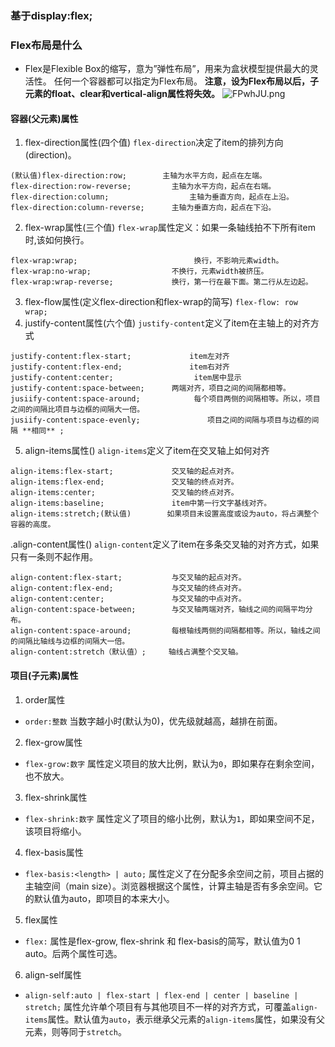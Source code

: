 ### 基于display:flex;
### Flex布局是什么
- Flex是Flexible Box的缩写，意为”弹性布局”，用来为盒状模型提供最大的灵活性。
任何一个容器都可以指定为Flex布局。
**注意，设为Flex布局以后，子元素的float、clear和vertical-align属性将失效。**
![FPwhJU.png](https://s1.ax1x.com/2018/11/22/FPwhJU.png)
#### 容器(父元素)属性
1. flex-direction属性(四个值)
`flex-direction`决定了item的排列方向(direction)。
```
(默认值)flex-direction:row; 		主轴为水平方向，起点在左端。
flex-direction:row-reverse; 		主轴为水平方向，起点在右端。
flex-direction:column; 					主轴为垂直方向，起点在上沿。
flex-direction:column-reverse; 		主轴为垂直方向，起点在下沿。
```
2. flex-wrap属性(三个值)
`flex-wrap`属性定义：如果一条轴线拍不下所有item时,该如何换行。
```
flex-wrap:wrap;      					 换行，不影响元素width。
flex-wrap:no-wrap; 					不换行，元素width被挤压。
flex-wrap:wrap-reverse; 			换行，第一行在最下面。第二行从左边起。
```
3. flex-flow属性(定义flex-direction和flex-wrap的简写)
`flex-flow: row  wrap;`
4. justify-content属性(六个值)
`justify-content`定义了item在主轴上的对齐方式
```
justify-content:flex-start; 			item左对齐
justify-content:flex-end; 				item右对齐
justify-content:center;					 item居中显示
justify-content:space-between; 		两端对齐，项目之间的间隔都相等。
jusiify-content:space-around;			 每个项目两侧的间隔相等。所以，项目之间的间隔比项目与边框的间隔大一倍。
jusiify-content:space-evenly; 				项目之间的间隔与项目与边框的间隔 **相同** ;
```
5. align-items属性()
`align-items`定义了item在交叉轴上如何对齐
```
align-items:flex-start;             交叉轴的起点对齐。
align-items:flex-end;               交叉轴的终点对齐。
align-items:center;                 交叉轴的终点对齐。
align-items:baseline;               item中第一行文字基线对齐。
align-items:stretch;(默认值)        如果项目未设置高度或设为auto，将占满整个容器的高度。
```
.align-content属性()
`align-content`定义了item在多条交叉轴的对齐方式，如果只有一条则不起作用。
```
align-content:flex-start;           与交叉轴的起点对齐。
align-content:flex-end;             与交叉轴的终点对齐。
align-content:center;               与交叉轴的中点对齐。
align-content:space-between;        与交叉轴两端对齐，轴线之间的间隔平均分布。
align-content:space-around;         每根轴线两侧的间隔都相等。所以，轴线之间的间隔比轴线与边框的间隔大一倍。
align-content:stretch（默认值）;     轴线占满整个交叉轴。
```
#### 项目(子元素)属性
1. order属性
- `order:整数`        当数字越小时(默认为0)，优先级就越高，越排在前面。
2. flex-grow属性
- `flex-grow:数字`    属性定义项目的放大比例，默认为`0`，即如果存在剩余空间，也不放大。 
3. flex-shrink属性
- `flex-shrink:数字`  属性定义了项目的缩小比例，默认为`1`，即如果空间不足，该项目将缩小。
4. flex-basis属性
- `flex-basis:<length> | auto;`    属性定义了在分配多余空间之前，项目占据的主轴空间（main size）。浏览器根据这个属性，计算主轴是否有多余空间。它的默认值为auto，即项目的本来大小。
5. flex属性
- `flex:`              属性是flex-grow, flex-shrink 和 flex-basis的简写，默认值为0 1 auto。后两个属性可选。
6. align-self属性
- `align-self:auto | flex-start | flex-end | center | baseline | stretch;`       属性允许单个项目有与其他项目不一样的对齐方式，可覆盖`align-items`属性。默认值为`auto`，表示继承父元素的`align-items`属性，如果没有父元素，则等同于`stretch`。